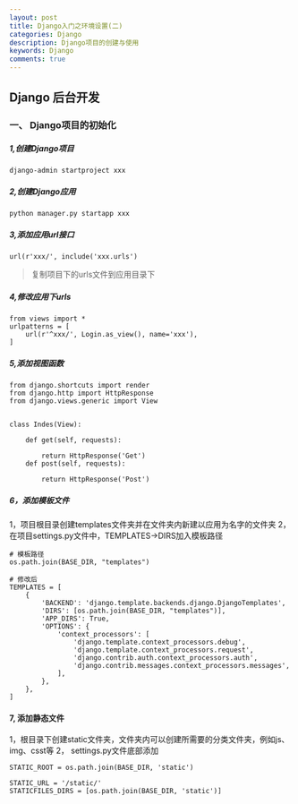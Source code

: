 ```yaml
---
layout: post
title: Django入门之环境设置(二)
categories: Django
description: Django项目的创建与使用
keywords: Django
comments: true
---
```

## Django 后台开发

### 一、 Django项目的初始化

##### 1,创建Django项目

```
django-admin startproject xxx
```

##### 2,创建Django应用

```
python manager.py startapp xxx
```

##### 3,添加应用url接口

```
url(r'xxx/', include('xxx.urls')
```

> 复制项目下的urls文件到应用目录下

##### 4,修改应用下urls

```
from views import *
urlpatterns = [
    url(r'^xxx/', Login.as_view(), name='xxx'),
]
```

##### 5,添加视图函数

```
from django.shortcuts import render
from django.http import HttpResponse
from django.views.generic import View


class Indes(View):

    def get(self, requests):

        return HttpResponse('Get')
    def post(self, requests):

        return HttpResponse('Post')
```
##### 6，添加模板文件
1，项目根目录创建templates文件夹并在文件夹内新建以应用为名字的文件夹
2，在项目settings.py文件中，TEMPLATES->DIRS加入模板路径
```
# 模板路径
os.path.join(BASE_DIR, "templates")

# 修改后
TEMPLATES = [
    {
        'BACKEND': 'django.template.backends.django.DjangoTemplates',
        'DIRS': [os.path.join(BASE_DIR, "templates")],
        'APP_DIRS': True,
        'OPTIONS': {
            'context_processors': [
                'django.template.context_processors.debug',
                'django.template.context_processors.request',
                'django.contrib.auth.context_processors.auth',
                'django.contrib.messages.context_processors.messages',
            ],
        },
    },
]

```
#### 7, 添加静态文件
1，根目录下创建static文件夹，文件夹内可以创建所需要的分类文件夹，例如js、img、csst等
2， settings.py文件底部添加

```
STATIC_ROOT = os.path.join(BASE_DIR, 'static')

STATIC_URL = '/static/'
STATICFILES_DIRS = [os.path.join(BASE_DIR, 'static')]
```






